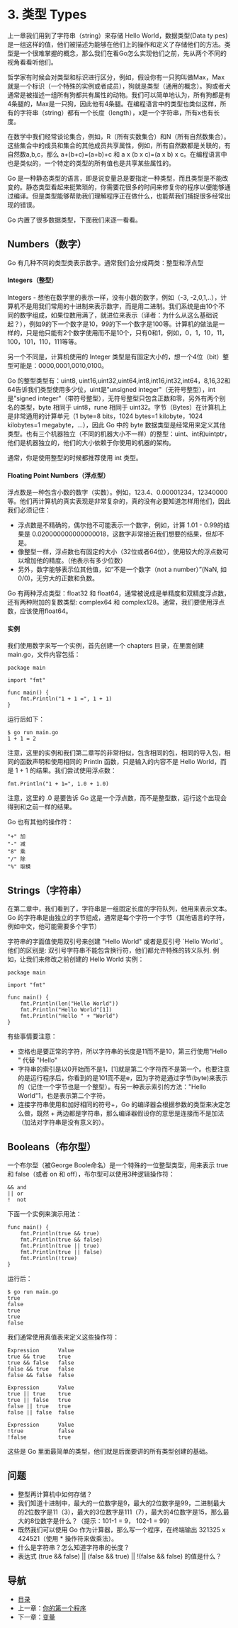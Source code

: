 # 3. 类型 Types

上一章我们用到了字符串（string）来存储 Hello World，数据类型(Data ty pes)是一组这样的值，他们被描述为能够在他们上的操作和定义了存储他们的方法。类型是一个很难掌握的概念，那么我们在看Go怎么实现他们之前，先从两个不同的视角看看听他们。

哲学家有时候会对类型和标识进行区分，例如，假设你有一只狗叫做Max，Max就是一个标识（一个特殊的实例或者成员），狗就是类型（通用的概念）。狗或者犬通常是被描述一组所有狗都共有属性的动物。我们可以简单地认为，所有狗都是有4条腿的，Max是一只狗，因此他有4条腿。在编程语言中的类型也类似这样，所有的字符串（string）都有一个长度（length），x是一个字符串，所有x也有长度。

在数学中我们经常谈论集合，例如，R（所有实数集合）和N（所有自然数集合）。这些集合中的成员和集合的其他成员共享属性，例如，所有自然数都是关联的，有自然数a,b,c，那么 a+(b+c)=(a+b)+c 和 a x (b x c)=(a x b) x c。在编程语言中也是类似的，一个特定的类型的所有值也是共享某些属性的。

Go 是一种静态类型的语言，即是说变量总是要指定一种类型，而且类型是不能改变的。静态类型看起来挺繁琐的，你需要花很多的时间来修复你的程序以便能够通过编译。但是类型能够帮助我们理解程序正在做什么，也能帮我们捕捉很多经常出现的错误。

Go 内置了很多数据类型，下面我们来逐一看看。

## Numbers（数字）

Go 有几种不同的类型类表示数字。通常我们会分成两类：整型和浮点型

#### Integers（整型）

Integers - 想他在数学里的表示一样，没有小数的数字，例如（-3, -2,0,1,..），计算机不是用我们常用的十进制来表示数字，而是用二进制。我们系统是由10个不同的数字组成，如果位数用满了，就进位来表示（译者：为什么从这么基础说起？），例如9的下一个数字是10，99的下一个数字是100等。计算机的做法是一样的，只是他只能有2个数字使用而不是10个，只有0和1，例如，0，1，10，11，100，101，110，111等等。

另一个不同是，计算机使用的 Integer 类型是有固定大小的，想一个4位（bit）整型可能是：0000,0001,0010,0100。

Go 的整型类型有：uint8, uint16,uint32,uint64,int8,int16,int32,int64，8,16,32和64告诉我们类型使用多少位，uint是"unsigned integer"（无符号整型），int是"signed integer"（带符号整型），无符号整型只包含正数和零，另外有两个别名的类型，byte 相同于 uint8，rune 相同于 uint32。字节（Bytes）在计算机上是非常通用的计算单元（1 byte=8 bits，1024 bytes=1 kilobyte，1024 kilobytes=1 megabyte，…），因此 Go 中的 byte 数据类型是经常用来定义其他类型。也有三个机器独立（不同的机器大小不一样）的整型：uint、int和uintptr，他们是机器独立的，他们的大小依赖于你使用的机器的架构。

通常，你是使用整型的时候都推荐使用 int 类型。

#### Floating Point Numbers（浮点型）

浮点数是一种包含小数的数字（实数）。例如，123.4、0.00001234，12340000等。他们再计算机的真实表现是非常复杂的，真的没有必要知道怎样用他们，因此我们必须记住：

* 浮点数是不精确的，偶尔他不可能表示一个数字，例如，计算 1.01 - 0.99的结果是 0.020000000000000018，这数字非常接近我们想要的结果，但却不是。
* 像整型一样，浮点数也有固定的大小（32位或者64位），使用较大的浮点数可以增加他的精度。（他表示有多少位数）
* 另外，数字能够表示位其他值，如“不是一个数字（not a number）”(NaN, 如 0/0)，无穷大的正数和负数。

Go 有两种浮点类型：float32 和 float64，通常被说成是单精度和双精度浮点数，还有两种附加的复数类型: complex64 和 complex128。通常，我们要使用浮点数，应该使用float64。

#### 实例

我们使用数字来写一个实例，首先创建一个 chapters 目录，在里面创建 main.go，文件内容包括：

	package main
	
	import "fmt"
	
	func main() {
		fmt.Println("1 + 1 =", 1 + 1)
	}

运行后如下：

	$ go run main.go
	1 + 1 = 2

注意，这里的实例和我们第二章写的非常相似，包含相同的包，相同的导入包，相同的函数声明和使用相同的 Println 函数，只是输入的内容不是 Hello World，而是 1 + 1 的结果。我们尝试使用浮点数：

	fmt.Println("1 + 1=", 1.0 + 1.0)

注意，这里的 .0 是要告诉 Go 这是一个浮点数，而不是整型数，运行这个出现会得到和之前一样的结果。

Go 也有其他的操作符：

	"+" 加
	"-" 减
	"8" 乘
	"/" 除
	"%" 取模

## Strings（字符串）

在第二章中，我们看到了，字符串是一组固定长度的字符队列，他用来表示文本。Go 的字符串是由独立的字节组成，通常是每个字符一个字节（其他语言的字符，例如中文，他可能需要多个字节）

字符串的字面值使用双引号来创建 "Hello World" 或者是反引号 \`Hello World\`。他们的区别是: 双引号字符串不能包含换行符，他们都允许特殊的转义队列. 例如，让我们来修改之前创建的 Hello World 实例：

	package main
	
	import "fmt"
	
	func main() {
		fmt.Println(len("Hello World"))
		fmt.Println("Hello World"[1])
		fmt.Println("Hello " + "World")
	}

有些事情要注意：

* 空格也是要正常的字符，所以字符串的长度是11而不是10，第三行使用"Hello " 代替 "Hello"
* 字符串的索引是以0开始而不是1，[1]就是第二个字符而不是第一个。也要注意的是运行程序后，你看到的是101而不是e，因为字符是通过字节(byte)来表示的（记住一个字节也是一个整型）。有另一种表示索引的方法："Hello World"1，也是表示第二个字符。
* 连接字符串使用和加好相同的符号+，Go 的编译器会根据参数的类型来决定怎么做，既然 + 两边都是字符串，那么编译器假设你的意思是连接而不是加法（加法对字符串是没有意义的）。

## Booleans（布尔型）

一个布尔型（被George Boole命名）是一个特殊的一位整型类型，用来表示 true 和 false（或者 on 和 off），布尔型可以使用3种逻辑操作符：

	&& and
	|| or
	!  not

下面一个实例来演示用法：

	func main() {
		fmt.Println(true && true)
		fmt.Println(true && false)
		fmt.Println(true || true)
		fmt.Println(true || false)
		fmt.Println(!true)
	}

运行后：

	$ go run main.go
	true
	false
	true
	true
	false

我们通常使用真值表来定义这些操作符：
	
	Expression		Value
	true && true	true
	true && false	false
	false && true	false
	false && false	false
	
	Expression		Value
	true || true	true
	true || false	true
	false || true	true
	false || false	false
	
	Expression		Value
	!true			false
	!false 			true

这些是 Go 里面最简单的类型，他们就是后面要讲的所有类型创建的基础。

## 问题

* 整型再计算机中如何存储？
* 我们知道十进制中，最大的一位数字是9，最大的2位数字是99，二进制最大的2位数字是11（3），最大的3位数字是111（7），最大的4位数字是15，那么最大的8位数字是什么？（提示：101-1 = 9， 102-1 = 99）
* 既然我们可以使用 Go 作为计算器，那么写一个程序，在终端输出 321325 x 424521（使用 * 操作符来做乘法）。
* 什么是字符串？怎么知道字符串的长度？
* 表达式 (true && false) || (false && true) || !(false && false) 的值是什么？

## 导航
* [目录](00.md)
* 上一章：[你的第一个程序](02.md)
* 下一章：[变量](04.md)
